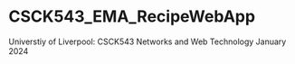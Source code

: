# CSCK543_EMA_RecipeWebApp
Universtiy of Liverpool: CSCK543 Networks and Web Technology January 2024
